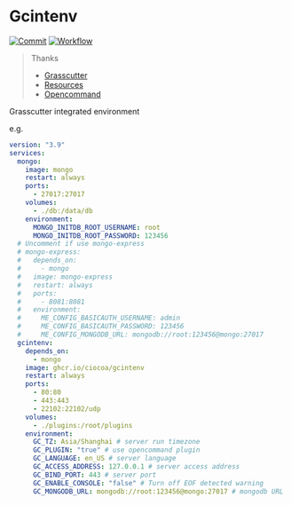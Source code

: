 # Gcintenv

[![Commit](https://img.shields.io/github/last-commit/ciocoa/gcintenv?logo=github)](https://github.com/ciocoa/gcintenv/commits)
[![Workflow](https://img.shields.io/github/workflow/status/ciocoa/gcintenv/Docker?label=publish&logo=github)](https://github.com/ciocoa/gcintenv/actions?query=workflow%3ADocker)

> Thanks
>
> - [Grasscutter](https://github.com/Grasscutters/Grasscutter)
> - [Resources](https://github.com/tamilpp25/Grasscutter_Resources)
> - [Opencommand](https://github.com/jie65535/gc-opencommand-plugin)

Grasscutter integrated environment

e.g.

```yaml
version: "3.9"
services:
  mongo:
    image: mongo
    restart: always
    ports:
      - 27017:27017
    volumes:
      - ./db:/data/db
    environment:
      MONGO_INITDB_ROOT_USERNAME: root
      MONGO_INITDB_ROOT_PASSWORD: 123456
  # Uncomment if use mongo-express
  # mongo-express:
  #   depends_on:
  #     - mongo
  #   image: mongo-express
  #   restart: always
  #   ports:
  #     - 8081:8081
  #   environment:
  #     ME_CONFIG_BASICAUTH_USERNAME: admin
  #     ME_CONFIG_BASICAUTH_PASSWORD: 123456
  #     ME_CONFIG_MONGODB_URL: mongodb://root:123456@mongo:27017
  gcintenv:
    depends_on:
      - mongo
    image: ghcr.io/ciocoa/gcintenv
    restart: always
    ports:
      - 80:80
      - 443:443
      - 22102:22102/udp
    volumes:
      - ./plugins:/root/plugins
    environment:
      GC_TZ: Asia/Shanghai # server run timezone
      GC_PLUGIN: "true" # use opencommand plugin
      GC_LANGUAGE: en_US # server language
      GC_ACCESS_ADDRESS: 127.0.0.1 # server access address
      GC_BIND_PORT: 443 # server port
      GC_ENABLE_CONSOLE: "false" # Turn off EOF detected warning
      GC_MONGODB_URL: mongodb://root:123456@mongo:27017 # mongodb URL
```
